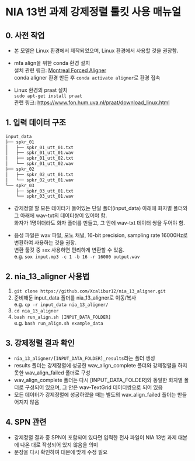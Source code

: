 # NIA 13번 과제 강제정렬 툴킷 사용 매뉴얼

## 0. 사전 작업

* 본 모델은 Linux 환경에서 제작되었으며, Linux 환경에서 사용할 것을 권장함.

* mfa align을 위한 conda 환경 설치\
설치 관련 링크: [Montreal Forced Aligner](https://montreal-forced-aligner.readthedocs.io/en/latest/getting_started.html) \
conda aligner 환경 만든 후 `conda activate aligner`로 환경 접속

* Linux 환경의 praat 설치\
`sudo apt-get install praat`\
관련 링크: https://www.fon.hum.uva.nl/praat/download_linux.html

## 1. 입력 데이터 구조

``` bash
input_data
├── spkr_01
│   ├── spkr_01_utt_01.txt
│   ├── spkr_01_utt_01.wav
│   ├── spkr_01_utt_02.txt
│   └── spkr_01_utt_02.wav
├── spkr_02
│   ├── spkr_02_utt_01.txt
│   └── spkr_02_utt_01.wav
└── spkr_03
    ├── spkr_03_utt_01.txt
    └── spkr_03_utt_01.wav
```

* 강제정렬 할 모든 데이터가 들어있는 단일 폴더(input_data) 아래에 화자별 폴더와 그 아래에 wav-txt의 데이터쌍이 있어야 함.\
화자가 1명이더라도 화자 폴더를 만들고, 그 안에 wav-txt 데이터 쌍을 두어야 함.

* 음성 파일은 wav 파일, 모노 채널, 16-bit precision, sampling rate 16000Hz로 변환하여 사용하는 것을 권장.\
변환 툴킷 중 `sox` 사용하면 편리하게 변환할 수 있음.\
e.g. `sox input.mp3 -c 1 -b 16 -r 16000 output.wav`

## 2. nia_13_aligner 사용법
1. `git clone https://github.com/Xcalibur12/nia_13_aligner.git`
2. 준비해둔 input_data 폴더를 nia_13_aligner로 이동/복사\
e.g. `cp -r input_data nia_13_aligner/`
3. `cd nia_13_aligner`
4. `bash run_align.sh [INPUT_DATA_FOLDER]`\
e.g. `bash run_align.sh example_data`

## 3. 강제정렬 결과 확인
* `nia_13_aligner/[INPUT_DATA_FOLDER]_results`라는 폴더 생성
* results 폴더는 강제정렬에 성공한 wav_align_complete 폴더와 강제정렬을 하지 못한 wav_align_failed 폴더로 구성
* wav_align_complete 폴더는 다시 [INPUT_DATA_FOLDER]와 동일한 화자별 폴더로 구성되어 있으며, 그 안은 wav-TextGrid 데이터쌍으로 되어 있음
* 모든 데이터가 강제정렬에 성공하였을 때는 별도의 wav_align_failed 폴더는 만들어지지 않음

## 4. SPN 관련
* 강제정렬 결과 중 SPN이 포함되어 있다면 입력한 전사 파일이 NIA 13번 과제 대본에 나온 대로 작성되어 있지 않음을 의미
* 문장을 다시 확인하여 대본에 맞게 수정 필요
